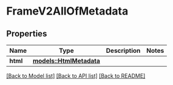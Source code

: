 # FrameV2AllOfMetadata

## Properties

Name | Type | Description | Notes
------------ | ------------- | ------------- | -------------
**html** | [**models::HtmlMetadata**](HtmlMetadata.md) |  | 

[[Back to Model list]](../README.md#documentation-for-models) [[Back to API list]](../README.md#documentation-for-api-endpoints) [[Back to README]](../README.md)


